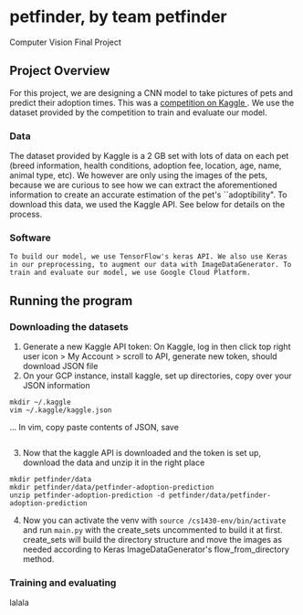 # petfinder, by team petfinder
Computer Vision Final Project

## Project Overview

  For this project, we are designing a CNN model to take pictures of pets and predict their adoption times. This was a [competition on Kaggle ](https://www.kaggle.com/c/petfinder-adoption-prediction/overview "Kaggle Competition Page"). We use the dataset provided by the competition to train and evaluate our model.

  ### Data
   The dataset provided by Kaggle is a 2 GB set with lots of data on each pet (breed information, health conditions, adoption fee, location, age, name, animal type, etc). We however are only using the images of the pets, because we are curious to see how we can extract the aforementioned information to create an accurate estimation of the pet's ``adoptibility". To download this data, we used the Kaggle API. See below for details on the process.

  ### Software
    To build our model, we use TensorFlow's keras API. We also use Keras in our preprocessing, to augment our data with ImageDataGenerator. To train and evaluate our model, we use Google Cloud Platform.



## Running the program

### Downloading the datasets
1. Generate a new Kaggle API token: On Kaggle, log in then click top right user icon > My Account > scroll to API, generate new token, should download JSON file
2. On your GCP instance, install kaggle, set up directories, copy over your JSON information

```pip install --user kaggle
mkdir ~/.kaggle
vim ~/.kaggle/kaggle.json 
```
... In vim, copy paste contents of JSON, save

```chmod 600 /home/<user>/.kaggle/kaggle.json
```

3. Now that the kaggle API is downloaded and the token is set up, download the data and unzip it in the right place

```.local/bin/kaggle competitions download -c petfinder-adoption-prediction
mkdir petfinder/data
mkdir petfinder/data/petfinder-adoption-prediction
unzip petfinder-adoption-prediction -d petfinder/data/petfinder-adoption-prediction
```

4. Now you can activate the venv with `source /cs1430-env/bin/activate` and run `main.py` with the create_sets uncommented to build it at first. create_sets will build the directory structure and move the images as needed according to Keras ImageDataGenerator's flow_from_directory method.

### Training and evaluating

lalala